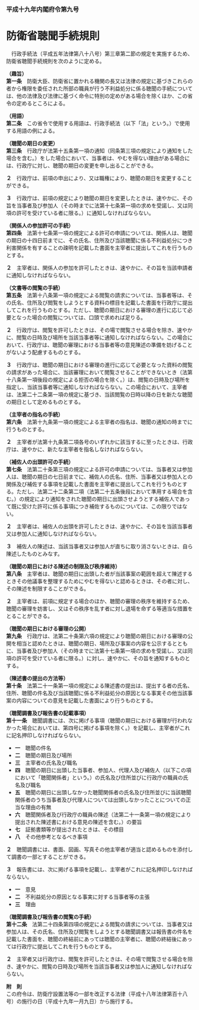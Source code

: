 ### 平成十九年内閣府令第九号  
# 防衛省聴聞手続規則  
　行政手続法（平成五年法律第八十八号）第三章第二節の規定を実施するため、防衛省聴聞手続規則を次のように定める。  
  
**（趣旨）**  
**第一条**　防衛大臣、防衛省に置かれる機関の長又は法律の規定に基づきこれらの者から権限を委任された所部の職員が行う不利益処分に係る聴聞の手続については、他の法律及び法律に基づく命令に特別の定めがある場合を除くほか、この省令の定めるところによる。  
  
**（用語）**  
**第二条**　この省令で使用する用語は、行政手続法（以下「法」という。）で使用する用語の例による。  
  
**（聴聞の期日の変更）**  
**第三条**　行政庁が法第十五条第一項の通知（同条第三項の規定により通知をした場合を含む。）をした場合において、当事者は、やむを得ない理由がある場合には、行政庁に対し、聴聞の期日の変更を申し出ることができる。  
  
**２**　行政庁は、前項の申出により、又は職権により、聴聞の期日を変更することができる。  
  
**３**　行政庁は、前項の規定により聴聞の期日を変更したときは、速やかに、その旨を当事者及び参加人（その時までに法第十七条第一項の求めを受諾し、又は同項の許可を受けている者に限る。）に通知しなければならない。  
  
**（関係人の参加許可の手続）**  
**第四条**　法第十七条第一項の規定による許可の申請については、関係人は、聴聞の期日の十四日前までに、その氏名、住所及び当該聴聞に係る不利益処分につき利害関係を有することの疎明を記載した書面を主宰者に提出してこれを行うものとする。  
  
**２**　主宰者は、関係人の参加を許可したときは、速やかに、その旨を当該申請者に通知しなければならない。  
  
**（文書等の閲覧の手続）**  
**第五条**　法第十八条第一項の規定による閲覧の請求については、当事者等は、その氏名、住所及び閲覧をしようとする資料の標目を記載した書面を行政庁に提出してこれを行うものとする。ただし、聴聞の期日における審理の進行に応じて必要となった場合の閲覧については、口頭で求めれば足りる。  
  
**２**　行政庁は、閲覧を許可したときは、その場で閲覧させる場合を除き、速やかに、閲覧の日時及び場所を当該当事者等に通知しなければならない。この場合において、行政庁は、聴聞の審理における当事者等の意見陳述の準備を妨げることがないよう配慮するものとする。  
  
**３**　行政庁は、聴聞の期日における審理の進行に応じて必要となった資料の閲覧の請求があった場合に、当該審理において閲覧させることができないとき（法第十八条第一項後段の規定による拒否の場合を除く。）は、閲覧の日時及び場所を指定し、当該当事者等に通知しなければならない。この場合において、主宰者は、法第二十二条第一項の規定に基づき、当該閲覧の日時以降の日を新たな聴聞の期日として定めるものとする。  
  
**（主宰者の指名の手続）**  
**第六条**　法第十九条第一項の規定による主宰者の指名は、聴聞の通知の時までに行うものとする。  
  
**２**　主宰者が法第十九条第二項各号のいずれかに該当するに至ったときは、行政庁は、速やかに、新たな主宰者を指名しなければならない。  
  
**（補佐人の出頭許可の手続）**  
**第七条**　法第二十条第三項の規定による許可の申請については、当事者又は参加人は、聴聞の期日の七日前までに、補佐人の氏名、住所、当事者又は参加人との関係及び補佐する事項を記載した書面を主宰者に提出してこれを行うものとする。ただし、法第二十二条第二項（法第二十五条後段において準用する場合を含む。）の規定により通知をされた聴聞の期日に出頭させようとする補佐人であって既に受けた許可に係る事項につき補佐するものについては、この限りではない。  
  
**２**　主宰者は、補佐人の出頭を許可したときは、速やかに、その旨を当該当事者又は参加人に通知しなければならない。  
  
**３**　補佐人の陳述は、当該当事者又は参加人が直ちに取り消さないときは、自ら陳述したものとみなす。  
  
**（聴聞の期日における陳述の制限及び秩序維持）**  
**第八条**　主宰者は、聴聞の期日に出頭した者が当該事案の範囲を超えて陳述するときその他議事を整理するためにやむを得ないと認めるときは、その者に対し、その陳述を制限することができる。  
  
**２**　主宰者は、前項に規定する場合のほか、聴聞の審理の秩序を維持するため、聴聞の審理を妨害し、又はその秩序を乱す者に対し退場を命ずる等適当な措置をとることができる。  
  
**（聴聞の期日における審理の公開）**  
**第九条**　行政庁は、法第二十条第六項の規定により聴聞の期日における審理の公開を相当と認めたときは、聴聞の期日、場所及び事案の内容を公示するとともに、当事者及び参加人（その時までに法第十七条第一項の求めを受諾し、又は同項の許可を受けている者に限る。）に対し、速やかに、その旨を通知するものとする。  
  
**（陳述書の提出の方法等）**  
**第十条**　法第二十一条第一項の規定による陳述書の提出は、提出する者の氏名、住所、聴聞の件名及び当該聴聞に係る不利益処分の原因となる事実その他当該事案の内容についての意見を記載した書面により行うものとする。  
  
**（聴聞調書及び報告書の記載事項）**  
**第十一条**　聴聞調書には、次に掲げる事項（聴聞の期日における審理が行われなかった場合においては、第四号に掲げる事項を除く。）を記載し、主宰者がこれに記名押印しなければならない。  
* **一**　聴聞の件名  
* **二**　聴聞の期日及び場所  
* **三**　主宰者の氏名及び職名  
* **四**　聴聞の期日に出頭した当事者、参加人、代理人及び補佐人（以下この項において「聴聞関係者」という。）の氏名及び住所並びに行政庁の職員の氏名及び職名  
* **五**　聴聞の期日に出頭しなかった聴聞関係者の氏名及び住所並びに当該聴聞関係者のうち当事者及び代理人については出頭しなかったことについての正当な理由の有無  
* **六**　聴聞関係者及び行政庁の職員の陳述（法第二十一条第一項の規定により提出された陳述書における意見の陳述を含む。）の要旨  
* **七**　証拠書類等が提出されたときは、その標目  
* **八**　その他参考となるべき事項  
  
**２**　聴聞調書には、書面、図画、写真その他主宰者が適当と認めるものを添付して調書の一部とすることができる。  
  
**３**　報告書には、次に掲げる事項を記載し、主宰者がこれに記名押印しなければならない。  
* **一**　意見  
* **二**　不利益処分の原因となる事実に対する当事者等の主張  
* **三**　理由  
  
**（聴聞調書及び報告書の閲覧の手続）**  
**第十二条**　法第二十四条第四項の規定による閲覧の請求については、当事者又は参加人は、その氏名、住所及び閲覧をしようとする聴聞調書又は報告書の件名を記載した書面を、聴聞の終結前にあっては聴聞の主宰者に、聴聞の終結後にあっては行政庁に提出してこれを行うものとする。  
  
**２**　主宰者又は行政庁は、閲覧を許可したときは、その場で閲覧させる場合を除き、速やかに、閲覧の日時及び場所を当該当事者又は参加人に通知しなければならない。  
  
**附　則**  
この府令は、防衛庁設置法等の一部を改正する法律（平成十八年法律第百十八号）の施行の日（平成十九年一月九日）から施行する。  
  

